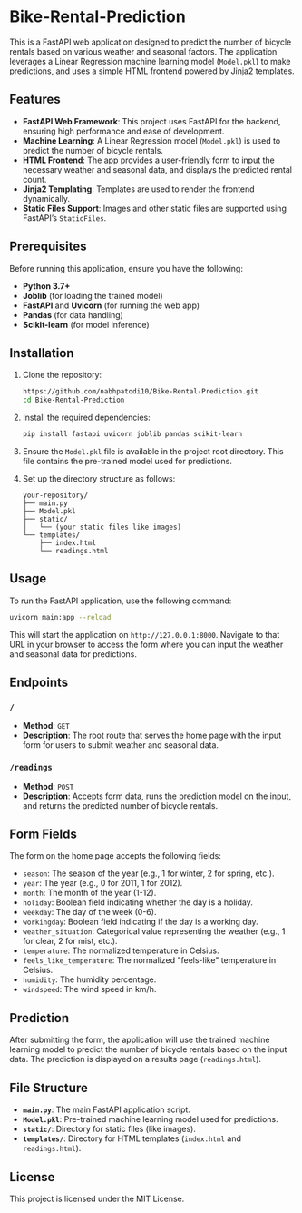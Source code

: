 # Bike-Rental-Prediction

This is a FastAPI web application designed to predict the number of bicycle rentals based on various weather and seasonal factors. The application leverages a Linear Regression machine learning model (`Model.pkl`) to make predictions, and uses a simple HTML frontend powered by Jinja2 templates.

## Features

- **FastAPI Web Framework**: This project uses FastAPI for the backend, ensuring high performance and ease of development.
- **Machine Learning**: A Linear Regression model (`Model.pkl`) is used to predict the number of bicycle rentals.
- **HTML Frontend**: The app provides a user-friendly form to input the necessary weather and seasonal data, and displays the predicted rental count.
- **Jinja2 Templating**: Templates are used to render the frontend dynamically.
- **Static Files Support**: Images and other static files are supported using FastAPI’s `StaticFiles`.

## Prerequisites

Before running this application, ensure you have the following:

- **Python 3.7+**
- **Joblib** (for loading the trained model)
- **FastAPI** and **Uvicorn** (for running the web app)
- **Pandas** (for data handling)
- **Scikit-learn** (for model inference)

## Installation

1. Clone the repository:

    ```bash
    https://github.com/nabhpatodi10/Bike-Rental-Prediction.git
    cd Bike-Rental-Prediction
    ```

2. Install the required dependencies:

    ```bash
    pip install fastapi uvicorn joblib pandas scikit-learn
    ```

3. Ensure the `Model.pkl` file is available in the project root directory. This file contains the pre-trained model used for predictions.

4. Set up the directory structure as follows:

    ```
    your-repository/
    ├── main.py
    ├── Model.pkl
    ├── static/
    │   └── (your static files like images)
    └── templates/
        ├── index.html
        └── readings.html
    ```

## Usage

To run the FastAPI application, use the following command:

```bash
uvicorn main:app --reload
```

This will start the application on `http://127.0.0.1:8000`. Navigate to that URL in your browser to access the form where you can input the weather and seasonal data for predictions.

## Endpoints

### `/`
- **Method**: `GET`
- **Description**: The root route that serves the home page with the input form for users to submit weather and seasonal data.

### `/readings`
- **Method**: `POST`
- **Description**: Accepts form data, runs the prediction model on the input, and returns the predicted number of bicycle rentals.

## Form Fields

The form on the home page accepts the following fields:
- `season`: The season of the year (e.g., 1 for winter, 2 for spring, etc.).
- `year`: The year (e.g., 0 for 2011, 1 for 2012).
- `month`: The month of the year (1-12).
- `holiday`: Boolean field indicating whether the day is a holiday.
- `weekday`: The day of the week (0-6).
- `workingday`: Boolean field indicating if the day is a working day.
- `weather_situation`: Categorical value representing the weather (e.g., 1 for clear, 2 for mist, etc.).
- `temperature`: The normalized temperature in Celsius.
- `feels_like_temperature`: The normalized "feels-like" temperature in Celsius.
- `humidity`: The humidity percentage.
- `windspeed`: The wind speed in km/h.

## Prediction

After submitting the form, the application will use the trained machine learning model to predict the number of bicycle rentals based on the input data. The prediction is displayed on a results page (`readings.html`).

## File Structure

- **`main.py`**: The main FastAPI application script.
- **`Model.pkl`**: Pre-trained machine learning model used for predictions.
- **`static/`**: Directory for static files (like images).
- **`templates/`**: Directory for HTML templates (`index.html` and `readings.html`).

## License

This project is licensed under the MIT License.
